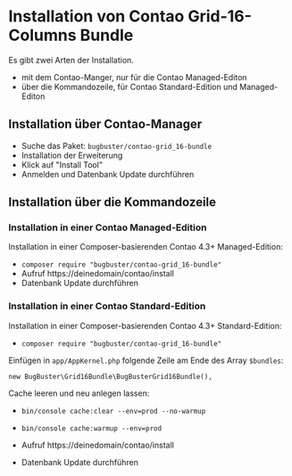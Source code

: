 # Installation von Contao Grid-16-Columns Bundle

Es gibt zwei Arten der Installation.

* mit dem Contao-Manger, nur für die Contao Managed-Editon
* über die Kommandozeile, für Contao Standard-Edition und Managed-Editon


## Installation über Contao-Manager

* Suche das Paket: `bugbuster/contao-grid_16-bundle`
* Installation der Erweiterung
* Klick auf "Install Tool"
* Anmelden und Datenbank Update durchführen


## Installation über die Kommandozeile

### Installation in einer Contao Managed-Edition

Installation in einer Composer-basierenden Contao 4.3+ Managed-Edition:

* `composer require "bugbuster/contao-grid_16-bundle"`
* Aufruf https://deinedomain/contao/install
* Datenbank Update durchführen


### Installation in einer Contao Standard-Edition

Installation in einer Composer-basierenden Contao 4.3+ Standard-Edition:

* `composer require "bugbuster/contao-grid_16-bundle"`

Einfügen in `app/AppKernel.php` folgende Zeile am Ende des Array `$bundles`:

`new BugBuster\Grid16Bundle\BugBusterGrid16Bundle(),`

Cache leeren und neu anlegen lassen:

* `bin/console cache:clear --env=prod --no-warmup`
* `bin/console cache:warmup --env=prod`

* Aufruf https://deinedomain/contao/install
* Datenbank Update durchführen

